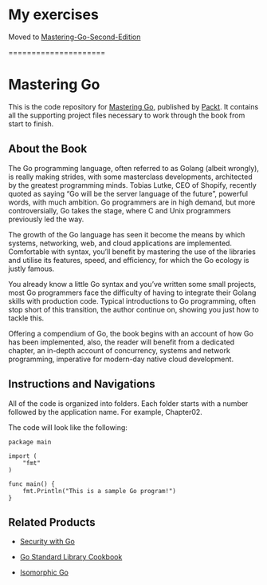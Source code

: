# My exercises
Moved to [Mastering-Go-Second-Edition](https://github.com/zephyrosjyd/Mastering-Go-Second-Edition)

=====================

# Mastering Go
This is the code repository for [Mastering Go](https://www.packtpub.com/networking-and-servers/mastering-go?utm_source=github&utm_medium=repository&utm_campaign=9781788626545), published by [Packt](https://www.packtpub.com/?utm_source=github). It contains all the supporting project files necessary to work through the book from start to finish.
## About the Book
The Go programming language, often referred to as Golang (albeit wrongly), is really making strides, with some masterclass developments, architected by the greatest programming minds. Tobias Lutke, CEO of Shopify, recently quoted as saying “Go will be the server language of the future”, powerful words, with much ambition. Go programmers are in high demand, but more controversially, Go takes the stage, where C and Unix programmers previously led the way.

The growth of the Go language has seen it become the means by which systems, networking, web, and cloud applications are implemented. Comfortable with syntax, you’ll benefit by mastering the use of the libraries and utilise its features, speed, and efficiency, for which the Go ecology is justly famous.

You already know a little Go syntax and you’ve written some small projects, most Go programmers face the difficulty of having to integrate their Golang skills with production code. Typical introductions to Go programming, often stop short of this transition, the author continue on, showing you just how to tackle this.

Offering a compendium of Go, the book begins with an account of how Go has been implemented, also, the reader will benefit from a dedicated chapter, an in-depth account of concurrency, systems and network programming, imperative for modern-day native cloud development.
## Instructions and Navigations
All of the code is organized into folders. Each folder starts with a number followed by the application name. For example, Chapter02.



The code will look like the following:
```
package main 
 
import ( 
    "fmt" 
) 
 
func main() { 
    fmt.Println("This is a sample Go program!") 
} 
```



## Related Products
* [Security with Go](https://www.packtpub.com/networking-and-servers/security-go?utm_source=github&utm_medium=repository&utm_campaign=9781788627917)

* [Go Standard Library Cookbook](https://www.packtpub.com/application-development/go-standard-library-cookbook?utm_source=github&utm_medium=repository&utm_campaign=9781788475273)

* [Isomorphic Go](https://www.packtpub.com/web-development/isomorphic-go?utm_source=github&utm_medium=repository&utm_campaign=9781788394185)
